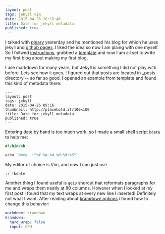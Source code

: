 ```yaml
---
layout: post
tags: jekyll vim
date: 2015-04-26 10:18:40
title: Date for jekyll metadata
published: true
---
```


I talked with [pleary][1] yesterday and he mentioned his blog for which he uses
jekyll and [github pages][2]. I liked the idea so now I am plaing with one
myself. So I follwed [instructions][2], grabbed a [template][3] and now I am
all set to write my first blog about making my first blog.

I use markdown for many years, but Jekyll is something I did not play with
before. Lets see how it goes.  I figured out that posts are located in _posts
directory -- so far so good. I opened an example from template and found this
kind of metadata there:

    ---
    layout: post
    tags: jekyll
    date: 2015-04-26 09:16
    thumbnail: http://placehold.it/100x100
    title: Date for jekyll metadata
    published: true
    ---

Entering date by hand is too much work, so  I made a small shell script `bdate`
to help me:

```ruby
#!/bin/sh

echo `date  +"%Y-%m-%d %H:%M:%S"`
```

My editor of choice is Vim, and now I can just use

    :r !bdate

Another thing I found useful is `gqip` shorcut that reformats paragraphs
for me and wraps them neatly at 80 columns. However when I looked at my first post I found that my text wraps at every new line I inserted! Definitely not what I want. After reading about [kramdown options][4] i found how to change this behavior:

```yaml
markdown: kramdown
kramdown:
  hard_wrap: false
  input: GFM
```
[1]: https://github.com/pleary
[2]: https://pages.github.com/
[3]: http://jekyllthemes.org/
[4]: http://kramdown.gettalong.org/rdoc/Kramdown/Options.html
